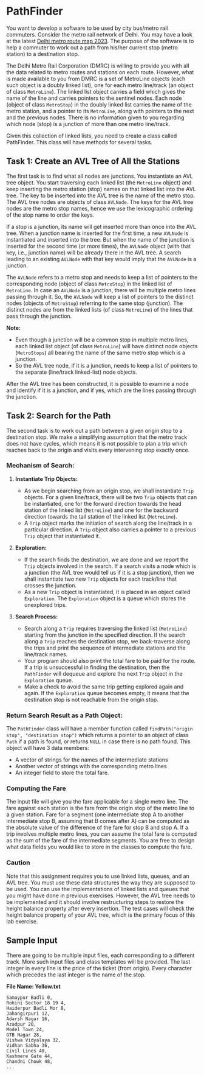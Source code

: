 # PathFinder

You want to develop a software to be used by city bus/metro rail commuters. Consider the metro rail network of Delhi. You may have a look at the latest [Delhi metro route map 2023](https://www.delhimetrorail.com/network_map). The purpose of the software is to help a commuter to work out a path from his/her current stop (metro station) to a destination stop.

The Delhi Metro Rail Corporation (DMRC) is willing to provide you with all the data related to metro routes and stations on each route. However, what is made available to you from DMRC is a set of MetroLine objects (each such object is a doubly linked list), one for each metro line/track (an object of class `MetroLine`). The linked list object carries a field which gives the name of the line and carries pointers to the sentinel nodes. Each node (object of class `MetroStop`) in the doubly linked list carries the name of the metro station, and a pointer to its `MetroLine`, along with pointers to the next and the previous nodes. There is no information given to you regarding which node (stop) is a junction of more than one metro line/track.

Given this collection of linked lists, you need to create a class called PathFinder. This class will have methods for several tasks.

## Task 1: Create an AVL Tree of All the Stations

The first task is to find what all nodes are junctions. You instantiate an AVL tree object. You start traversing each linked list (the `MetroLine` object) and keep inserting the metro station (stop) names on that linked list into the AVL tree. The key to be inserted into the AVL tree is the name of the metro stop. The AVL tree nodes are objects of class `AVLNode`. The keys for the AVL tree nodes are the metro stop names, hence we use the lexicographic ordering of the stop name to order the keys. 

If a stop is a junction, its name will get inserted more than once into the AVL tree. When a junction name is inserted for the first time, a new `AVLNode` is instantiated and inserted into the tree. But when the name of the junction is inserted for the second time (or more times), the `AVLNode` object (with that key, i.e., junction name) will be already there in the AVL tree. A search leading to an existing `AVLNode` with that key would imply that the `AVLNode` is a junction. 

The `AVLNode` refers to a metro stop and needs to keep a list of pointers to the corresponding node (object of class `MetroStop`) in the linked list of `MetroLine`. In case an `AVLNode` is a junction, there will be multiple metro lines passing through it. So, the `AVLNode` will keep a list of pointers to the distinct nodes (objects of `MetroStop`) referring to the same stop (junction). The distinct nodes are from the linked lists (of class `MetroLine`) of the lines that pass through the junction.

**Note:**
- Even though a junction will be a common stop in multiple metro lines, each linked list object (of class `MetroLine`) will have distinct node objects (`MetroStops`) all bearing the name of the same metro stop which is a junction.
- So the AVL tree node, if it is a junction, needs to keep a list of pointers to the separate (line/track linked-list) node objects.

After the AVL tree has been constructed, it is possible to examine a node and identify if it is a junction, and if yes, which are the lines passing through the junction.

## Task 2: Search for the Path

The second task is to work out a path between a given origin stop to a destination stop. We make a simplifying assumption that the metro track does not have cycles, which means it is not possible to plan a trip which reaches back to the origin and visits every intervening stop exactly once.

### Mechanism of Search:

1. **Instantiate Trip Objects:** 
   - As we begin searching from an origin stop, we shall instantiate `Trip` objects. For a given line/track, there will be two `Trip` objects that can be instantiated, one for the forward direction towards the head station of the linked list (`MetroLine`) and one for the backward direction towards the tail station of the linked list (`MetroLine`). 
   - A `Trip` object marks the initiation of search along the line/track in a particular direction. A `Trip` object also carries a pointer to a previous `Trip` object that instantiated it.

2. **Exploration:** 
   - If the search finds the destination, we are done and we report the `Trip` objects involved in the search. If a search visits a node which is a junction (the AVL tree would tell us if it is a stop junction), then we shall instantiate two new `Trip` objects for each track/line that crosses the junction. 
   - As a new `Trip` object is instantiated, it is placed in an object called `Exploration`. The `Exploration` object is a queue which stores the unexplored trips. 

3. **Search Process:** 
   - Search along a `Trip` requires traversing the linked list (`MetroLine`) starting from the junction in the specified direction. If the search along a `Trip` reaches the destination stop, we back-traverse along the trips and print the sequence of intermediate stations and the line/track names. 
   - Your program should also print the total fare to be paid for the route. If a trip is unsuccessful in finding the destination, then the `PathFinder` will dequeue and explore the next `Trip` object in the `Exploration` queue. 
   - Make a check to avoid the same trip getting explored again and again. If the `Exploration` queue becomes empty, it means that the destination stop is not reachable from the origin stop.

### Return Search Result as a Path Object:

The `PathFinder` class will have a member function called `findPath("origin stop", "destination stop")` which returns a pointer to an object of class `Path` if a path is found, or returns `NULL` in case there is no path found. This object will have 3 data members:
- A vector of strings for the names of the intermediate stations
- Another vector of strings with the corresponding metro lines
- An integer field to store the total fare.

### Computing the Fare

The input file will give you the fare applicable for a single metro line. The fare against each station is the fare from the origin stop of the metro line to a given station. Fare for a segment (one intermediate stop A to another intermediate stop B, assuming that B comes after A) can be computed as the absolute value of the difference of the fare for stop B and stop A. If a trip involves multiple metro lines, you can assume the total fare is computed as the sum of the fare of the intermediate segments. You are free to design what data fields you would like to store in the classes to compute the fare.

### Caution

Note that this assignment requires you to use linked lists, queues, and an AVL tree. You must use these data structures the way they are supposed to be used. You can use the implementations of linked lists and queues that you might have done in previous exercises. However, the AVL tree needs to be implemented and it should involve restructuring steps to restore the height balance property after every insertion. The test cases will check the height balance property of your AVL tree, which is the primary focus of this lab exercise.

## Sample Input

There are going to be multiple input files, each corresponding to a different track. More such input files and class templates will be provided. The last integer in every line is the price of the ticket (from origin). Every character which precedes the last integer is the name of the stop.

**File Name: Yellow.txt**

```
Samaypur Badli 0,
Rohini Sector 18 19 4,
Haiderpur Badli Mor 8,
Jahangirpuri 12,
Adarsh Nagar 16,
Azadpur 20,
Model Town 24,
GTB Nagar 28,
Vishwa Vidyalaya 32,
Vidhan Sabha 36,
Civil Lines 40,
Kashmere Gate 44,
Chandni Chowk 48,
...
```

